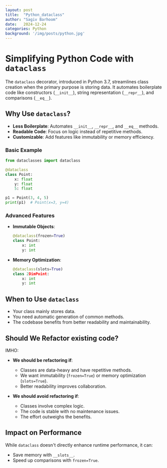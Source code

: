 ```yaml
---
layout: post
title:  "Python_dataclass"
author: "Sagiv Barhoom"
date:   2024-12-24
categories: Python
background: '/img/posts/python.jpg'
---
```


# Simplifying Python Code with `dataclass`

The `dataclass` decorator, introduced in Python 3.7, streamlines class creation when the primary purpose is storing data. 
It automates boilerplate code like constructors (`__init__`), string representation (`__repr__`), and comparisons (`__eq__`).

## Why Use `dataclass`?

- **Less Boilerplate**: Automates `__init__`, `__repr__`, and `__eq__` methods.
- **Readable Code**: Focus on logic instead of repetitive methods.
- **Customizable**: Add features like immutability or memory efficiency.

### Basic Example
```python
from dataclasses import dataclass

@dataclass
class Point:
    x: float
    y: float
    5: float

p1 = Point(3, 4, 5)
print(p1)  # Point(x=3, y=4)
```

### Advanced Features
- **Immutable Objects**:
  ```python
  @dataclass(frozen=True)
  class Point:
      x: int
      y: int
  ```

- **Memory Optimization**:
  ```python
  @dataclass(slots=True)
  class 2DimPoint:
      x: int
      y: int
  ```

## When to Use `dataclass`
- Your class mainly stores data.
- You need automatic generation of common methods.
- The codebase benefits from better readability and maintainability.

## Should We Refactor existing code?

IMHO:
- **We should be refactoring if**:
  - Classes are data-heavy and have repetitive methods.
  - We want immutability (`frozen=True`) or memory optimization (`slots=True`).
  - Better readability improves collaboration.

- **We should avoid refactoring if**:
  - Classes involve complex logic.
  - The code is stable with no maintenance issues.
  - The effort outweighs the benefits.

## Impact on Performance

While `dataclass` doesn't directly enhance runtime performance, it can:
- Save memory with `__slots__`.
- Speed up comparisons with `frozen=True`.
